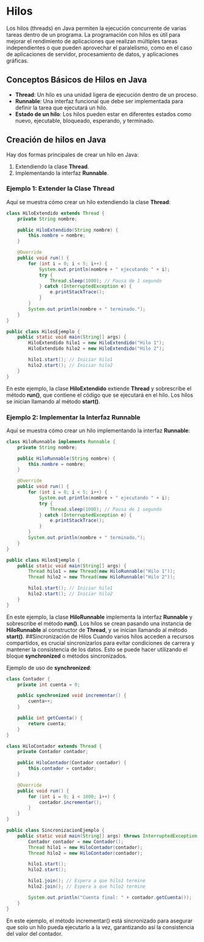 # Hilos
Los hilos (threads) en Java permiten la ejecución concurrente de varias tareas dentro de un programa. La programación con hilos es útil para mejorar el
rendimiento de aplicaciones que realizan múltiples tareas independientes o que pueden aprovechar el paralelismo, como en el caso de aplicaciones de servidor,
procesamiento de datos, y aplicaciones gráficas.
## Conceptos Básicos de Hilos en Java
- **Thread**: Un hilo es una unidad ligera de ejecución dentro de un proceso.
- **Runnable**: Una interfaz funcional que debe ser implementada para definir la tarea que ejecutará un hilo.
- **Estado de un hilo**: Los hilos pueden estar en diferentes estados como nuevo, ejecutable, bloqueado, esperando, y terminado.
## Creación de hilos en Java
Hay dos formas principales de crear un hilo en Java:
1. Extendiendo la clase **Thread**.
2. Implementando la interfaz **Runnable**.
### Ejemplo 1: Extender la Clase **Thread**
Aquí se muestra cómo crear un hilo extendiendo la clase **Thread**:
```java
class HiloExtendido extends Thread {
    private String nombre;

    public HiloExtendido(String nombre) {
        this.nombre = nombre;
    }

    @Override
    public void run() {
        for (int i = 0; i < 5; i++) {
            System.out.println(nombre + " ejecutando " + i);
            try {
                Thread.sleep(1000); // Pausa de 1 segundo
            } catch (InterruptedException e) {
                e.printStackTrace();
            }
        }
        System.out.println(nombre + " terminado.");
    }
}

public class HilosEjemplo {
    public static void main(String[] args) {
        HiloExtendido hilo1 = new HiloExtendido("Hilo 1");
        HiloExtendido hilo2 = new HiloExtendido("Hilo 2");

        hilo1.start(); // Iniciar hilo1
        hilo2.start(); // Iniciar hilo2
    }
}
```
En este ejemplo, la clase **HiloExtendido** extiende **Thread** y sobrescribe el método **run()**, que contiene el código que se ejecutará en el hilo. Los hilos
se inician llamando al método **start()**.
### Ejemplo 2: Implementar la Interfaz **Runnable**
Aquí se muestra cómo crear un hilo implementando la interfaz **Runnable**:
```java
class HiloRunnable implements Runnable {
    private String nombre;

    public HiloRunnable(String nombre) {
        this.nombre = nombre;
    }

    @Override
    public void run() {
        for (int i = 0; i < 5; i++) {
            System.out.println(nombre + " ejecutando " + i);
            try {
                Thread.sleep(1000); // Pausa de 1 segundo
            } catch (InterruptedException e) {
                e.printStackTrace();
            }
        }
        System.out.println(nombre + " terminado.");
    }
}

public class HilosEjemplo {
    public static void main(String[] args) {
        Thread hilo1 = new Thread(new HiloRunnable("Hilo 1"));
        Thread hilo2 = new Thread(new HiloRunnable("Hilo 2"));

        hilo1.start(); // Iniciar hilo1
        hilo2.start(); // Iniciar hilo2
    }
}
```
En este ejemplo, la clase **HiloRunnable** implementa la interfaz **Runnable** y sobrescribe el método **run()**. Los hilos se crean pasando una instancia de **HiloRunnable**
al constructor de **Thread**, y se inician llamando al método **start()**.
##Sincronización de Hilos
Cuando varios hilos acceden a recursos compartidos, es crucial sincronizarlos para evitar condiciones de carrera y mantener la consistencia de los datos.
Esto se puede hacer utilizando el bloque **synchronized** o métodos sincronizados.

Ejemplo de uso de **synchronized**:
```java
class Contador {
    private int cuenta = 0;

    public synchronized void incrementar() {
        cuenta++;
    }

    public int getCuenta() {
        return cuenta;
    }
}

class HiloContador extends Thread {
    private Contador contador;

    public HiloContador(Contador contador) {
        this.contador = contador;
    }

    @Override
    public void run() {
        for (int i = 0; i < 1000; i++) {
            contador.incrementar();
        }
    }
}

public class SincronizacionEjemplo {
    public static void main(String[] args) throws InterruptedException {
        Contador contador = new Contador();
        Thread hilo1 = new HiloContador(contador);
        Thread hilo2 = new HiloContador(contador);

        hilo1.start();
        hilo2.start();

        hilo1.join(); // Espera a que hilo1 termine
        hilo2.join(); // Espera a que hilo2 termine

        System.out.println("Cuenta final: " + contador.getCuenta());
    }
}
```
En este ejemplo, el método incrementar() está sincronizado para asegurar que solo un hilo pueda ejecutarlo a la vez, garantizando así la consistencia del valor del contador.

